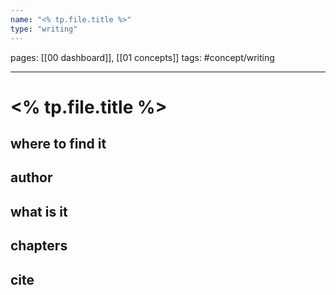 ```yaml
---
name: "<% tp.file.title %>"
type: "writing"
---
```

pages: [[00 dashboard]], [[01 concepts]]
tags: #concept/writing 

___

# <% tp.file.title %> 

## where to find it


## author


## what is it


## chapters


## cite
